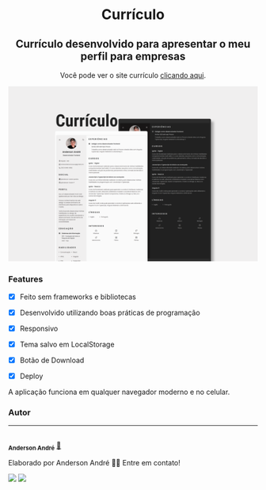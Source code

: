 <h1 align="center">
  Currículo
</h1>

<h2 align="center">
   Currículo desenvolvido para apresentar o meu perfil para empresas
</h2>

<p align="center">Você pode ver o site currículo <a href="https://anderson-andre.netlify.app/" target="_blank">clicando aqui</a>.
</p>

![Resume cv](/CV-Demo.png)

### Features

- [x] Feito sem frameworks e bibliotecas
- [x] Desenvolvido utilizando boas práticas de programação
- [x] Responsivo
- [x] Tema salvo em LocalStorage
- [x] Botão de Download
- [x] Deploy


<p>
  A aplicação funciona em qualquer navegador moderno e no celular.
</p>

### Autor
---

<a href="https://www.linkedin.com/in/anderson-andre-pereira/">
 <img style="border-radius: 50%;" src="https://media-exp1.licdn.com/dms/image/C4D03AQFNJAFWZ2h5nA/profile-displayphoto-shrink_800_800/0/1606771778737?e=1629936000&v=beta&t=mh0jVEGG_fvkE16VwussiwgJdlbK9IkSGPIXMSPKstI" width="100px;" alt=""/>
 <br />
 <sub><b>Anderson André</b></sub></a> <a href="https://www.linkedin.com/in/anderson-andre-pereira/" title="LinkedIn">🚀</a>


Elaborado por Anderson André 👋🏽 Entre em contato!

 <div> 
  <a href = "mailto:andreandersoncaue.e@gmail.com"><img src="https://img.shields.io/badge/-Gmail-%23333?style=for-the-badge&logo=gmail&logoColor=white" target="_blank"></a>
  <a href="https://www.linkedin.com/in/anderson-andre-pereira/" target="_blank"><img src="https://img.shields.io/badge/-LinkedIn-%230077B5?style=for-the-badge&logo=linkedin&logoColor=white" target="_blank"></a> 
</div>
